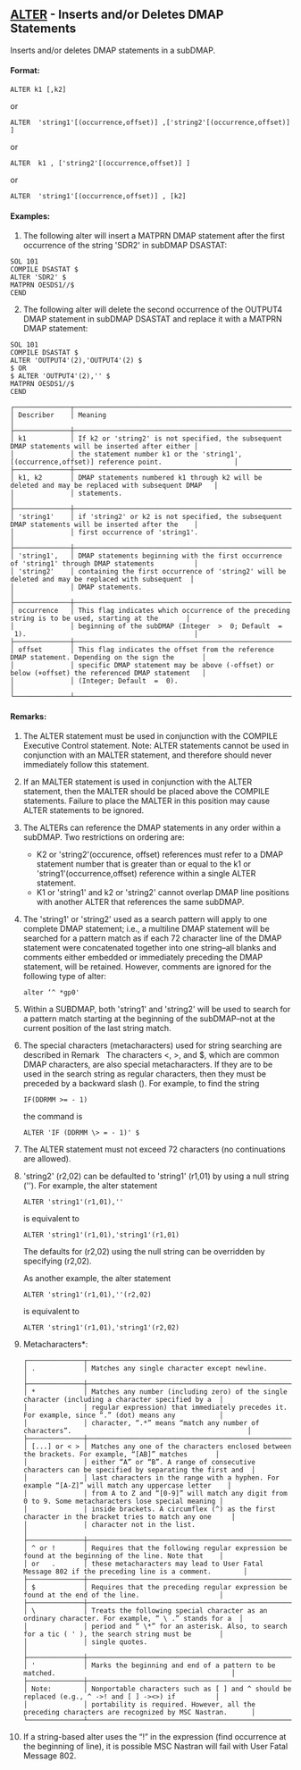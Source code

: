 ## [ALTER](https://nexus.hexagon.com/documentationcenter/bundle/MSC_Nastran_2022.4/page/Nastran_Combined_Book/qrg/executive/TOC.ALTER.xhtml) - Inserts and/or Deletes DMAP Statements

Inserts and/or deletes DMAP statements in a subDMAP.

#### Format:

```nastran
ALTER k1 [,k2]
```

or

```nastran
ALTER  'string1'[(occurrence,offset)] ,['string2'[(occurrence,offset)] ]
```

or

```nastran
ALTER  k1 , ['string2'[(occurrence,offset)] ]
```

or

```nastran
ALTER  'string1'[(occurrence,offset)] , [k2]
```

#### Examples:

1. The following alter will insert a MATPRN DMAP statement after the first occurrence of the string 'SDR2' in subDMAP DSASTAT:

```nastran
SOL 101
COMPILE DSASTAT $
ALTER 'SDR2' $
MATPRN OESDS1//$
CEND
```

2. The following alter will delete the second occurrence of the OUTPUT4 DMAP statement in subDMAP DSASTAT and replace it with a MATPRN DMAP statement:

```nastran
SOL 101
COMPILE DSASTAT $
ALTER 'OUTPUT4'(2),'OUTPUT4'(2) $
$ OR
$ ALTER 'OUTPUT4'(2),'' $
MATPRN OESDS1//$
CEND
```

```text
┌──────────────┬───────────────────────────────────────────────────────────────────────────────────────────────────┐
│ Describer    │ Meaning                                                                                           │
├──────────────┼───────────────────────────────────────────────────────────────────────────────────────────────────┤
│ k1           │ If k2 or 'string2' is not specified, the subsequent DMAP statements will be inserted after either │
│              │ the statement number k1 or the 'string1', [(occurrence,offset)] reference point.                  │
├──────────────┼───────────────────────────────────────────────────────────────────────────────────────────────────┤
│ k1, k2       │ DMAP statements numbered k1 through k2 will be deleted and may be replaced with subsequent DMAP   │
│              │ statements.                                                                                       │
├──────────────┼───────────────────────────────────────────────────────────────────────────────────────────────────┤
│ 'string1'    │ if 'string2' or k2 is not specified, the subsequent DMAP statements will be inserted after the    │
│              │ first occurrence of 'string1'.                                                                    │
├──────────────┼───────────────────────────────────────────────────────────────────────────────────────────────────┤
│ 'string1',   │ DMAP statements beginning with the first occurrence of 'string1' through DMAP statements          │
│ 'string2'    │ containing the first occurrence of 'string2' will be deleted and may be replaced with subsequent  │
│              │ DMAP statements.                                                                                  │
├──────────────┼───────────────────────────────────────────────────────────────────────────────────────────────────┤
│ occurrence   │ This flag indicates which occurrence of the preceding string is to be used, starting at the       │
│              │ beginning of the subDMAP (Integer  >  0; Default  =  1).                                          │
├──────────────┼───────────────────────────────────────────────────────────────────────────────────────────────────┤
│ offset       │ This flag indicates the offset from the reference DMAP statement. Depending on the sign the       │
│              │ specific DMAP statement may be above (-offset) or below (+offset) the referenced DMAP statement   │
│              │ (Integer; Default  =  0).                                                                         │
└──────────────┴───────────────────────────────────────────────────────────────────────────────────────────────────┘
```

#### Remarks:

1. The ALTER statement must be used in conjunction with the COMPILE Executive Control statement. Note: ALTER statements cannot be used in conjunction with an MALTER statement, and therefore should never immediately follow this statement.
2. If an MALTER statement is used in conjunction with the ALTER statement, then the MALTER should be placed above the COMPILE statements. Failure to place the MALTER in this position may cause ALTER statements to be ignored.
3. The ALTERs can reference the DMAP statements in any order within a subDMAP. Two restrictions on ordering are:
     - K2 or 'string2'(occurence, offset) references must refer to a DMAP statement number that is greater than or equal to the k1 or 'string1'(occurrence,offset) reference within a single ALTER statement.
     - K1 or 'string1' and k2 or 'string2' cannot overlap DMAP line positions with another ALTER that references the same subDMAP.
4. The 'string1' or 'string2' used as a search pattern will apply to one complete DMAP statement; i.e., a multiline DMAP statement will be searched for a pattern match as if each 72 character line of the DMAP statement were concatenated together into one string–all blanks and comments either embedded or immediately preceding the DMAP statement, will be retained. However, comments are ignored for the following type of alter:

     ```nastran
     alter ‘^ *gp0'
     ```

5. Within a SUBDMAP, both 'string1' and 'string2' will be used to search for a pattern match starting at the beginning of the subDMAP–not at the current position of the last string match.
6. The special characters (metacharacters) used for string searching are described in Remark   The characters <, >, and $, which are common DMAP characters, are also special metacharacters. If they are to be used in the search string as regular characters, then they must be preceded by a backward slash (\). For example, to find the string

     ```nastran
     IF(DDRMM >= - 1)
     ```

     the command is

     ```nastran
     ALTER 'IF (DDRMM \> = - 1)' $
     ```

7. The ALTER statement must not exceed 72 characters (no continuations are allowed).
8. 'string2' (r2,02) can be defaulted to 'string1' (r1,01) by using a null string (''). For example, the alter statement

     ```nastran
     ALTER 'string1'(r1,01),''
     ```

     is equivalent to

     ```nastran
     ALTER 'string1'(r1,01),'string1'(r1,01)
     ```

     The defaults for (r2,02) using the null string can be overridden by specifying (r2,02).

     As another example, the alter statement

     ```nastran
     ALTER 'string1'(r1,01),''(r2,02)
     ```

     is equivalent to

     ```nastran
     ALTER 'string1'(r1,01),'string1'(r2,02)
     ```

9. Metacharacters*:

     ```text
     ┌──────────────┬────────────────────────────────────────────────────────────────────────────────────────────────────┐
     │ .            │ Matches any single character except newline.                                                       │
     ├──────────────┼────────────────────────────────────────────────────────────────────────────────────────────────────┤
     │ *            │ Matches any number (including zero) of the single character (including a character specified by a  │
     │              │ regular expression) that immediately precedes it. For example, since “.” (dot) means any           │
     │              │ character, “.*” means “match any number of characters”.                                            │
     ├──────────────┼────────────────────────────────────────────────────────────────────────────────────────────────────┤
     │ [...] or < > │ Matches any one of the characters enclosed between the brackets. For example, “[AB]” matches       │
     │              │ either “A” or “B”. A range of consecutive characters can be specified by separating the first and  │
     │              │ last characters in the range with a hyphen. For example “[A-Z]” will match any uppercase letter    │
     │              │ from A to Z and “[0-9]” will match any digit from 0 to 9. Some metacharacters lose special meaning │
     │              │ inside brackets. A circumflex (^) as the first character in the bracket tries to match any one     │
     │              │ character not in the list.                                                                         │
     ├──────────────┼────────────────────────────────────────────────────────────────────────────────────────────────────┤
     │ ^ or !       │ Requires that the following regular expression be found at the beginning of the line. Note that    │
     │ or   .       │ these metacharacters may lead to User Fatal Message 802 if the preceding line is a comment.        │
     ├──────────────┼────────────────────────────────────────────────────────────────────────────────────────────────────┤
     │ $            │ Requires that the preceding regular expression be found at the end of the line.                    │
     ├──────────────┼────────────────────────────────────────────────────────────────────────────────────────────────────┤
     │ \            │ Treats the following special character as an ordinary character. For example, “ \ .” stands for a  │
     │              │ period and “ \*” for an asterisk. Also, to search for a tic ( ' ), the search string must be       │
     │              │ single quotes.                                                                                     │
     ├──────────────┼────────────────────────────────────────────────────────────────────────────────────────────────────┤
     │ '            │ Marks the beginning and end of a pattern to be matched.                                            │
     ├──────────────┼────────────────────────────────────────────────────────────────────────────────────────────────────┤
     │ Note:        │ Nonportable characters such as [ ] and ^ should be replaced (e.g., ^ ->! and [ ] -><>) if          │
     │              │ portability is required. However, all the preceding characters are recognized by MSC Nastran.      │
     └──────────────┴────────────────────────────────────────────────────────────────────────────────────────────────────┘
     ```

10. If a string-based alter uses the “!” in the expression (find occurrence at the beginning of line), it is possible MSC Nastran will fail with User Fatal Message 802.
